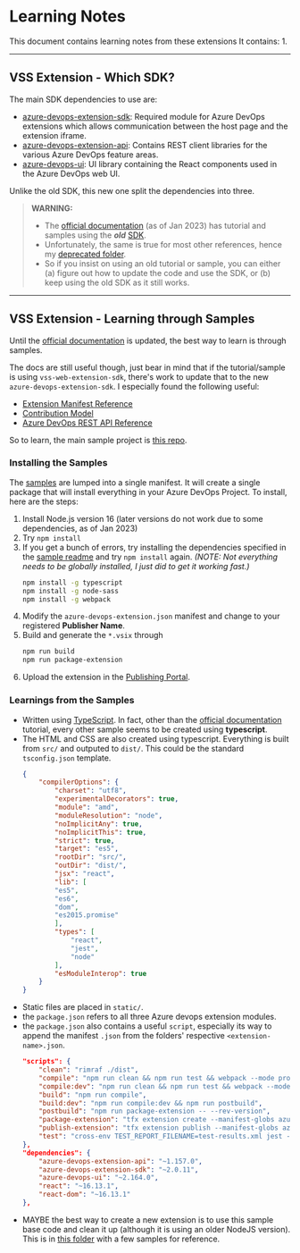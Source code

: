 # Learning Notes

This document contains learning notes from these extensions It contains:
1. 

---
## VSS Extension - Which SDK?
The main SDK dependencies to use are:
- [azure-devops-extension-sdk](https://github.com/Microsoft/azure-devops-extension-sdk): Required module for Azure DevOps extensions which allows communication between the host page and the extension iframe.
- [azure-devops-extension-api](https://github.com/Microsoft/azure-devops-extension-api): Contains REST client libraries for the various Azure DevOps feature areas.
- [azure-devops-ui](https://developer.microsoft.com/azure-devops): UI library containing the React components used in the Azure DevOps web UI.

Unlike the old SDK, this new one split the dependencies into three.

> **WARNING:**
> - The [official documentation](https://learn.microsoft.com/en-us/azure/devops/extend/overview?toc=%2Fazure%2Fdevops%2Fmarketplace-extensibility%2Ftoc.json&view=azure-devops) (as of Jan 2023) has tutorial and samples using the **_old_** [SDK](https://github.com/microsoft/vss-web-extension-sdk).
> - Unfortunately, the same is true for most other references, hence my [deprecated folder](/deprecated/).
> - So if you insist on using an old tutorial or sample, you can either (a) figure out how to update the code and use the SDK, or (b) keep using the old SDK as it still works.

---
## VSS Extension - Learning through Samples
Until the [official documentation](https://learn.microsoft.com/en-us/azure/devops/extend/overview?toc=%2Fazure%2Fdevops%2Fmarketplace-extensibility%2Ftoc.json&view=azure-devops) is updated, the best way to learn is through samples.

The docs are still useful though, just bear in mind that if the tutorial/sample is using `vss-web-extension-sdk`, there's work to update that to the new `azure-devops-extension-sdk`. I especially found the following useful:
- [Extension Manifest Reference](https://learn.microsoft.com/en-us/azure/devops/extend/develop/manifest?view=azure-devops)
- [Contribution Model](https://learn.microsoft.com/en-us/azure/devops/extend/develop/contributions-overview?toc=%2Fazure%2Fdevops%2Fmarketplace-extensibility%2Ftoc.json&view=azure-devops)
- [Azure DevOps REST API Reference](https://learn.microsoft.com/en-us/rest/api/azure/devops/?view=azure-devops-rest-7.1)

So to learn, the main sample project is [this repo](https://github.com/microsoft/azure-devops-extension-sample).

### Installing the Samples
The [samples](https://github.com/microsoft/azure-devops-extension-sample) are lumped into a single manifest. It will create a single package that will install everything in your Azure DevOps Project. To install, here are the steps:
1. Install Node.js version 16 (later versions do not work due to some dependencies, as of Jan 2023)
2. Try `npm install`
3. If you get a bunch of errors, try installing the dependencies specified in the [sample readme](https://github.com/microsoft/azure-devops-extension-sample#readme) and try `npm install` again. _(NOTE: Not everything needs to be globally installed, I just did to get it working fast.)_
    ```bash
    npm install -g typescript
    npm install -g node-sass
    npm install -g webpack
    ```
4. Modify the `azure-devops-extension.json` manifest and change to your registered **Publisher Name**.
5. Build and generate the `*.vsix` through
    ```bash
    npm run build
    npm run package-extension
    ```
6. Upload the extension in the [Publishing Portal](https://marketplace.visualstudio.com/manage).

### Learnings from the Samples
- Written using [TypeScript](https://www.typescriptlang.org/). In fact, other than the [official documentation](https://learn.microsoft.com/en-us/azure/devops/extend/overview?toc=%2Fazure%2Fdevops%2Fmarketplace-extensibility%2Ftoc.json&view=azure-devops) tutorial, every other sample seems to be created using **typescript**.
- The HTML and CSS are also created using typescript. Everything is built from `src/` and outputed to `dist/`. This could be the standard `tsconfig.json` template.
    ```json
    {
        "compilerOptions": {
            "charset": "utf8",
            "experimentalDecorators": true,
            "module": "amd",
            "moduleResolution": "node",
            "noImplicitAny": true,
            "noImplicitThis": true,
            "strict": true,
            "target": "es5",
            "rootDir": "src/",
            "outDir": "dist/",
            "jsx": "react",
            "lib": [
            "es5",
            "es6",
            "dom",
            "es2015.promise"
            ],
            "types": [
                "react",
                "jest",
                "node"
            ],
            "esModuleInterop": true
        }
    }
    ```
- Static files are placed in `static/`.
- the `package.json` refers to all three Azure devops extension modules.
- the `package.json` also contains a useful `script`, especially its way to append the manifest `.json` from the folders' respective `<extension-name>.json`.
    ```json
    "scripts": {
        "clean": "rimraf ./dist",
        "compile": "npm run clean && npm run test && webpack --mode production",
        "compile:dev": "npm run clean && npm run test && webpack --mode development",
        "build": "npm run compile",
        "build:dev": "npm run compile:dev && npm run postbuild",
        "postbuild": "npm run package-extension -- --rev-version",
        "package-extension": "tfx extension create --manifest-globs azure-devops-extension.json src/Samples/**/*.json",
        "publish-extension": "tfx extension publish --manifest-globs azure-devops-extension.json src/Samples/**/*.json",
        "test": "cross-env TEST_REPORT_FILENAME=test-results.xml jest --verbose"
    },
    "dependencies": {
        "azure-devops-extension-api": "~1.157.0",
        "azure-devops-extension-sdk": "~2.0.11",
        "azure-devops-ui": "~2.164.0",
        "react": "~16.13.1",
        "react-dom": "~16.13.1"
    },
    ```
- MAYBE the best way to create a new extension is to use this sample base code and clean it up (although it is using an older NodeJS version). This is in [this folder](/ADO-Extension-Sample-Base/) with a few samples for reference.
